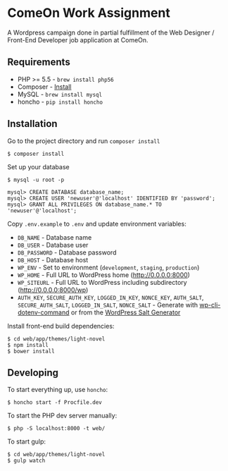 # ComeOn Work Assignment
A Wordpress campaign done in partial fulfillment of the Web Designer / Front-End Developer job application at ComeOn.

## Requirements

* PHP >= 5.5 - `brew install php56`
* Composer - [Install](https://getcomposer.org/doc/00-intro.md#installation-linux-unix-osx)
* MySQL - `brew install mysql`
* honcho - `pip install honcho`

## Installation

Go to the project directory and run `composer install`

```
$ composer install
```

Set up your database

```
$ mysql -u root -p

mysql> CREATE DATABASE database_name;
mysql> CREATE USER 'newuser'@'localhost' IDENTIFIED BY 'password';
mysql> GRANT ALL PRIVILEGES ON database_name.* TO 'newuser'@'localhost';
```

Copy `.env.example` to `.env` and update environment variables:

* `DB_NAME` - Database name
* `DB_USER` - Database user
* `DB_PASSWORD` - Database password
* `DB_HOST` - Database host
* `WP_ENV` - Set to environment (`development`, `staging`, `production`)
* `WP_HOME` - Full URL to WordPress home (http://0.0.0.0:8000)
* `WP_SITEURL` - Full URL to WordPress including subdirectory (http://0.0.0.0:8000/wp)
* `AUTH_KEY`, `SECURE_AUTH_KEY`, `LOGGED_IN_KEY`, `NONCE_KEY`, `AUTH_SALT`, `SECURE_AUTH_SALT`, `LOGGED_IN_SALT`, `NONCE_SALT` - Generate with [wp-cli-dotenv-command](https://github.com/aaemnnosttv/wp-cli-dotenv-command) or from the [WordPress Salt Generator](https://api.wordpress.org/secret-key/1.1/salt/)

Install front-end build dependencies:

```
$ cd web/app/themes/light-novel
$ npm install
$ bower install
```

## Developing

To start everything up, use `honcho`:

```
$ honcho start -f Procfile.dev
```

To start the PHP dev server manually:

```
$ php -S localhost:8000 -t web/
```

To start gulp:

```
$ cd web/app/themes/light-novel
$ gulp watch
```
